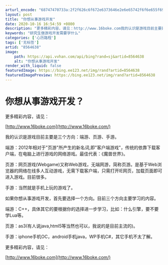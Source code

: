 ```yaml
---
arturl_encode: "68747470733a:2f2f626c6f672e6373646e2e6e65742f6f6e655f696e5f6f6e:652f61727469636c652f64657461696c732f38353634363338"
layout: post
title: "你想从事游戏开发"
date: 2020-10-16 16:54:59 +0800
description: "更多精彩内容，请见：http://www.16boke.com我的认识是游戏目前主要是三个方向：端游"
keywords: "研究生做游戏开发需要学什么"
categories: ['心历路程']
tags: ['无标签']
artid: "8564638"
image:
    path: https://api.vvhan.com/api/bing?rand=sj&artid=8564638
    alt: "你想从事游戏开发"
render_with_liquid: false
featuredImage: https://bing.ee123.net/img/rand?artid=8564638
featuredImagePreview: https://bing.ee123.net/img/rand?artid=8564638
---
```


# 你想从事游戏开发？

更多精彩内容，请见：

[http://www.16boke.com](http://www.16boke.com/)

我的认识是游戏目前主要是三个方向：端游、页游、手游。

端游：2012年相对于"页游"所产生的新名词,即"客户端游戏"，传统的依靠下载客户端，在电脑上进行游戏的网络游戏。最佳代表：《魔兽世界》。

页游：网页游戏(Webgame)又称Web游戏，无端网游，简称页游。是基于Web浏览器的网络在线多人互动游戏，无需下载客户端，只需打开IE网页，加载页面即可进入游戏。目前很多。

手游：当然就是手机上玩的游戏了。

如果你想从事游戏开发，首先要选择一个方向。目前三个方向主要学习的内容。

端游：C++，具体其它的要根据你的选择进一步学习，比如：什么引擎，要不要学Lua等。

页游：as3(有人说java,html5等当然也可以，我说的是目前主流的)。

手游：iphone手机OC，android手机java，WP手机C#，其它手机不太了解。

更多精彩内容，请见：

[http://www.16boke.com](http://www.16boke.com/)